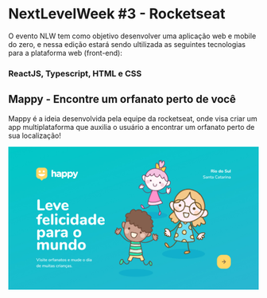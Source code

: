 # NextLevelWeek #3 - Rocketseat

O evento NLW tem como objetivo desenvolver uma aplicação web e mobile do zero,
e nessa edição estará sendo ultilizada as seguintes tecnologias para a plataforma web (front-end): 

### ReactJS, Typescript, HTML e CSS

## Mappy - Encontre um orfanato perto de você

Mappy é a ideia desenvolvida pela equipe da rocketseat,
onde visa criar um app multiplataforma que auxilia o usuário a encontrar um orfanato perto de sua localização!

![](https://raw.githubusercontent.com/vitorfgoncalves/NLW3---Web/main/src/images/Home.jpg)
